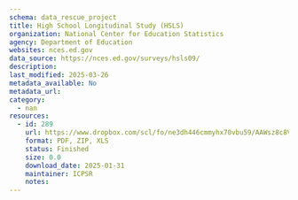 ```yaml
---
schema: data_rescue_project 
title: High School Longitudinal Study (HSLS)
organization: National Center for Education Statistics
agency: Department of Education
websites: nces.ed.gov
data_source: https://nces.ed.gov/surveys/hsls09/
description: 
last_modified: 2025-03-26
metadata_available: No
metadata_url: 
category:
  - nan 
resources:
  - id: 289
    url: https://www.dropbox.com/scl/fo/ne3dh446cmmyhx70vbu59/AAWsz8c8VOZ-PRxmCxvRVDM?rlkey=8b7giduvlwolikigbqhj0y2kr&dl=0
    format: PDF, ZIP, XLS
    status: Finished
    size: 0.0
    download_date: 2025-01-31
    maintainer: ICPSR
    notes: 
---
```

